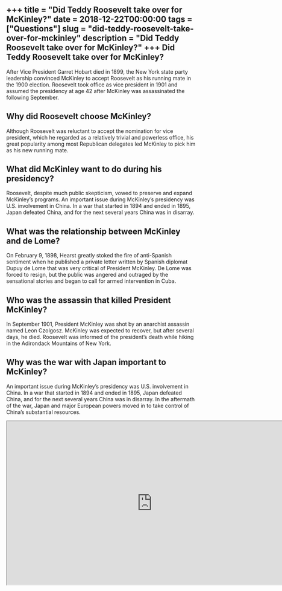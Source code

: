 +++
title = "Did Teddy Roosevelt take over for McKinley?"
date = 2018-12-22T00:00:00
tags = ["Questions"]
slug = "did-teddy-roosevelt-take-over-for-mckinley"
description = "Did Teddy Roosevelt take over for McKinley?"
+++
Did Teddy Roosevelt take over for McKinley?
-------------------------------------------

After Vice President Garret Hobart died in 1899, the New York state party leadership convinced McKinley to accept Roosevelt as his running mate in the 1900 election. Roosevelt took office as vice president in 1901 and assumed the presidency at age 42 after McKinley was assassinated the following September.

Why did Roosevelt choose McKinley?
----------------------------------

Although Roosevelt was reluctant to accept the nomination for vice president, which he regarded as a relatively trivial and powerless office, his great popularity among most Republican delegates led McKinley to pick him as his new running mate.

What did McKinley want to do during his presidency?
---------------------------------------------------

Roosevelt, despite much public skepticism, vowed to preserve and expand McKinley’s programs. An important issue during McKinley’s presidency was U.S. involvement in China. In a war that started in 1894 and ended in 1895, Japan defeated China, and for the next several years China was in disarray.

What was the relationship between McKinley and de Lome?
-------------------------------------------------------

On February 9, 1898, Hearst greatly stoked the fire of anti-Spanish sentiment when he published a private letter written by Spanish diplomat Dupuy de Lome that was very critical of President McKinley. De Lome was forced to resign, but the public was angered and outraged by the sensational stories and began to call for armed intervention in Cuba.

Who was the assassin that killed President McKinley?
----------------------------------------------------

In September 1901, President McKinley was shot by an anarchist assassin named Leon Czolgosz. McKinley was expected to recover, but after several days, he died. Roosevelt was informed of the president’s death while hiking in the Adirondack Mountains of New York.

Why was the war with Japan important to McKinley?
-------------------------------------------------

An important issue during McKinley’s presidency was U.S. involvement in China. In a war that started in 1894 and ended in 1895, Japan defeated China, and for the next several years China was in disarray. In the aftermath of the war, Japan and major European powers moved in to take control of China’s substantial resources.

<iframe allow="accelerometer; autoplay; clipboard-write; encrypted-media; gyroscope; picture-in-picture" allowfullscreen="" class="__youtube_prefs__  epyt-is-override  no-lazyload" data-no-lazy="1" data-origheight="433" data-origwidth="770" data-skipgform_ajax_framebjll="" height="433" id="_ytid_42254" loading="lazy" src="https://www.youtube.com/embed/pLZAGj8QKqw?enablejsapi=1&autoplay=0&cc_load_policy=0&cc_lang_pref=&iv_load_policy=1&loop=0&modestbranding=0&rel=1&fs=1&playsinline=0&autohide=2&theme=dark&color=red&controls=1&" title="YouTube player" width="770"></iframe>